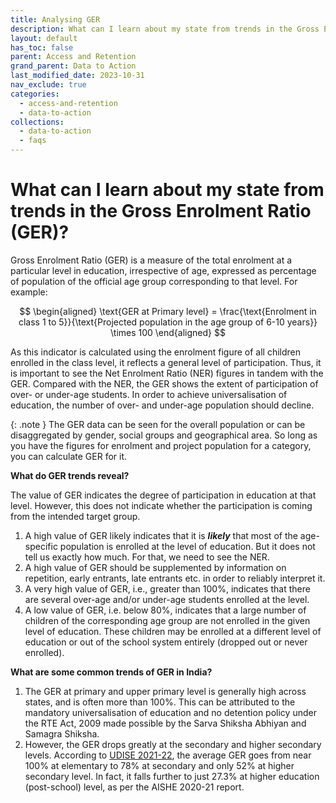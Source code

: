 ```yaml
---
title: Analysing GER
description: What can I learn about my state from trends in the Gross Enrolment Ratio (GER)?
layout: default
has_toc: false
parent: Access and Retention
grand_parent: Data to Action
last_modified_date: 2023-10-31
nav_exclude: true
categories:
  - access-and-retention
  - data-to-action
collections:
  - data-to-action
  - faqs
---
```


# What can I learn about my state from trends in the Gross Enrolment Ratio (GER)?

Gross Enrolment Ratio (GER) is a measure of the total enrolment at a particular level in education, irrespective of age, expressed as percentage of population of the official age group corresponding to that level. For example:

$$
\begin{aligned}
\text{GER at Primary level} = \frac{\text{Enrolment in class 1 to 5}}{\text{Projected population in the age group of 6-10 years}} \times 100 
\end{aligned}
$$

As this indicator is calculated using the enrolment figure of all children enrolled in the class level, it reflects a general level of participation. Thus, it is important to see the Net Enrolment Ratio (NER) figures in tandem with the GER. Compared with the NER, the GER shows the extent of participation of over- or under-age students. In order to achieve universalisation of education, the number of over- and under-age population should decline.

{: .note }
The GER data can be seen for the overall population or can be disaggregated by gender, social groups and geographical area. So long as you have the figures for enrolment and project population for a category, you can calculate GER for it.

**What do GER trends reveal?**

The value of GER indicates the degree of participation in education at that level. However, this does not indicate whether the participation is coming from the intended target group.
1. A high value of GER likely indicates that it is _**likely**_ that most of the age-specific population is enrolled at the <span class="popover" tooltip-title="primary, upper primary, secondary, higher secondary">level of education</span>. But it does not tell us exactly how much. For that, we need to see the NER.
2. A high value of GER should be supplemented by information on repetition, early entrants, late entrants etc. in order to reliably interpret it.
3. A very high value of GER, i.e., greater than 100%, indicates that there are several over-age and/or under-age students enrolled at the level.
4. A low value of GER, i.e. below 80%, indicates that a large number of children of the corresponding age group are not enrolled in the given level of education. These children may be enrolled at a different level of education or out of the school system entirely (dropped out or never enrolled).

**What are some common trends of GER in India?**

1. The GER at primary and upper primary level is generally high across states, and is often more than 100%. This can be attributed to the mandatory universalisation of education and no detention policy under the RTE Act, 2009 made possible by the Sarva Shiksha Abhiyan and Samagra Shiksha.
2. However, the GER drops greatly at the secondary and higher secondary levels. According to [UDISE 2021-22](/resources/datasets/#unified-district-information-system-for-education-plus-udise), the average GER goes from near 100% at elementary to 78% at secondary and only 52% at higher secondary level. In fact, it falls further to just 27.3% at higher education (post-school) level, as per the AISHE 2020-21 report.
